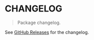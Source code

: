 # CHANGELOG

> Package changelog.

See [GitHub Releases](https://github.com/stdlib-js/math-base-assert-is-nonnegative-finite/releases) for the changelog.
